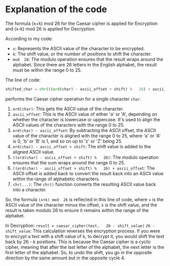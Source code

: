 # Explanation of the code

The formula (x+k) mod 26 for the Caesar cipher is applied for Encryption 
and (x-k) mod 26 is applied for Decryption.

According to my code:

- `x`: Represents the ASCII value of the character to be encrypted.
- `k`: The shift value, or the number of positions to shift the character.
- `mod  26`: The modulo operation ensures that the result wraps around the alphabet. Since there are  26 letters in the English alphabet, the result must be within the range  0 to  25.

The line of code:

```python
shifted_char = chr(((ord(char) - ascii_offset + shift) %   26) + ascii_offset)
```

performs the Caesar cipher operation for a single character `char`.

1. `ord(char)`: This gets the ASCII value of the character.
2. `ascii_offset`: This is the ASCII value of either 'a' or 'A', depending on whether the character is lowercase or uppercase. It's used to align the ASCII values of the characters with the range  0 to  25.
3. `ord(char) - ascii_offset`: By subtracting the ASCII offset, the ASCII value of the character is aligned with the range  0 to  25, where 'a' or 'A' is  0, 'b' or 'B' is  1, and so on up to 'z' or 'Z' being  25.
4. `ord(char) - ascii_offset + shift`: The shift value is added to the aligned ASCII value.
5. `((ord(char) - ascii_offset + shift) %   26)`: The modulo operation ensures that the sum wraps around the range  0 to  25.
6. `((ord(char) - ascii_offset + shift) %   26) + ascii_offset`: The ASCII offset is added back to convert the result back into an ASCII value within the range of alphabetic characters.
7. `chr(...)`: The `chr()` function converts the resulting ASCII value back into a character.

So, the formula `(x+k) mod  26` is reflected in this line of code, where `x` is the ASCII value of the character minus the offset, `k` is the shift value, and the result is taken modulo  26 to ensure it remains within the range of the alphabet.

In Decryption: `result = caesar_cipher(text,   26 - shift_value)`
`26 - shift_value`: This calculation reverses the encryption process. If you were to encrypt a text with a shift value of k, to decrypt it, you would shift the text back by 26 - k positions. This is because the Caesar cipher is a cyclic cipher, meaning that after the last letter of the alphabet, the next letter is the first letter of the alphabet. So, to undo the shift, you go in the opposite direction by the same amount but in the opposite cycle 4.